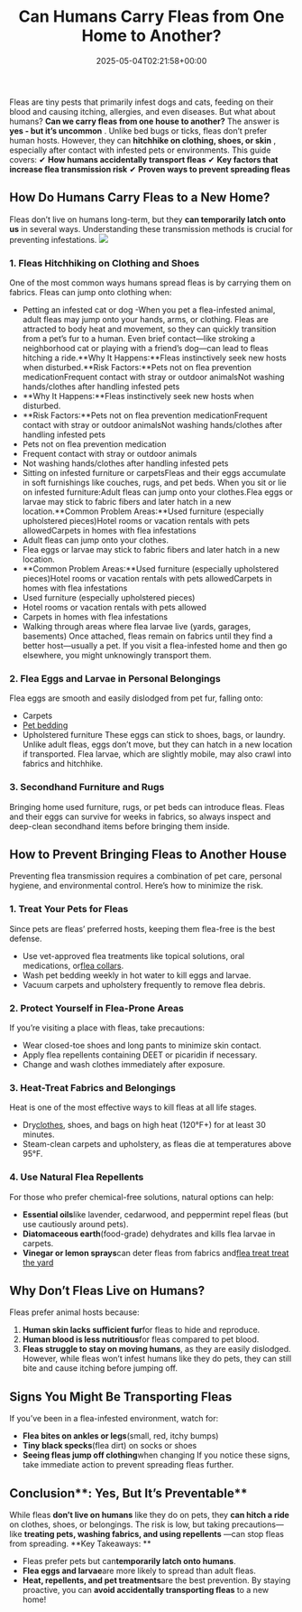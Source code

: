 ﻿---
layout: post
title: Can Humans Carry Fleas from One Home to Another?
date: '2025-05-04T02:21:58+00:00'
categories:
- Fleas
- Guide
tags: []
slug: /can-humans-carry-fleas-from-one-home-to-another/
lastmod: 2025-05-07T12:21:26+03:00
---

Fleas are tiny pests that primarily infest dogs and cats, feeding on their blood and causing itching, allergies, and even diseases. But what about humans?
**Can we carry fleas from one house to another?**
The answer is
**yes - but it’s uncommon**
. Unlike bed bugs or ticks, fleas don’t prefer human hosts. However, they can
**hitchhike on clothing, shoes, or skin**
, especially after contact with infested pets or environments.
This guide covers:
✔
**How humans accidentally transport fleas**
✔
**Key factors that increase flea transmission risk**
✔
**Proven ways to prevent spreading fleas**
## **How Do Humans Carry Fleas to a New Home?**
Fleas don’t live on humans long-term, but they
**can temporarily latch onto us**
in several ways. Understanding these transmission methods is crucial for preventing infestations.
![](/assets/img/03/Can-Humans-Carry-Fleas-from-One-Home-to-Another-300x200.jpg)
### **1. Fleas Hitchhiking on Clothing and Shoes**
One of the most common ways humans spread fleas is by carrying them on fabrics. Fleas can jump onto clothing when:
- Petting an infested cat or dog -When you pet a flea-infested animal, adult fleas may jump onto your hands, arms, or clothing. Fleas are attracted to body heat and movement, so they can quickly transition from a pet’s fur to a human. Even brief contact—like stroking a neighborhood cat or playing with a friend’s dog—can lead to fleas hitching a ride.**Why It Happens:**Fleas instinctively seek new hosts when disturbed.**Risk Factors:**Pets not on flea prevention medicationFrequent contact with stray or outdoor animalsNot washing hands/clothes after handling infested pets
- **Why It Happens:**Fleas instinctively seek new hosts when disturbed.
- **Risk Factors:**Pets not on flea prevention medicationFrequent contact with stray or outdoor animalsNot washing hands/clothes after handling infested pets
- Pets not on flea prevention medication
- Frequent contact with stray or outdoor animals
- Not washing hands/clothes after handling infested pets
- Sitting on infested furniture or carpetsFleas and their eggs accumulate in soft furnishings like couches, rugs, and pet beds. When you sit or lie on infested furniture:Adult fleas can jump onto your clothes.Flea eggs or larvae may stick to fabric fibers and later hatch in a new location.**Common Problem Areas:**Used furniture (especially upholstered pieces)Hotel rooms or vacation rentals with pets allowedCarpets in homes with flea infestations
- Adult fleas can jump onto your clothes.
- Flea eggs or larvae may stick to fabric fibers and later hatch in a new location.
- **Common Problem Areas:**Used furniture (especially upholstered pieces)Hotel rooms or vacation rentals with pets allowedCarpets in homes with flea infestations
- Used furniture (especially upholstered pieces)
- Hotel rooms or vacation rentals with pets allowed
- Carpets in homes with flea infestations
- Walking through areas where flea larvae live (yards, garages, basements)
Once attached, fleas remain on fabrics until they find a better host—usually a pet. If you visit a flea-infested home and then go elsewhere, you might unknowingly transport them.
### **2. Flea Eggs and Larvae in Personal Belongings**
Flea eggs are smooth and easily dislodged from pet fur, falling onto:
- Carpets
- [Pet bedding](https://www.ncbi.nlm.nih.gov/pubmed/8057325)
- Upholstered furniture
These eggs can stick to shoes, bags, or laundry. Unlike adult fleas, eggs don’t move, but they can hatch in a new location if transported. Flea larvae, which are slightly mobile, may also crawl into fabrics and hitchhike.
### **3. Secondhand Furniture and Rugs**
Bringing home used furniture, rugs, or pet beds can introduce fleas. Fleas and their eggs can survive for weeks in fabrics, so always inspect and deep-clean secondhand items before bringing them inside.
## **How to Prevent Bringing Fleas to Another House**
Preventing flea transmission requires a combination of pet care, personal hygiene, and environmental control. Here’s how to minimize the risk.
### **1. Treat Your Pets for Fleas**
Since pets are fleas’ preferred hosts, keeping them flea-free is the best defense.
- Use vet-approved flea treatments like topical solutions, oral medications, or[flea collars](https://pestpolicy.com/best-flea-collar-for-cats/).
- Wash pet bedding weekly in hot water to kill eggs and larvae.
- Vacuum carpets and upholstery frequently to remove flea debris.
### **2. Protect Yourself in Flea-Prone Areas**
If you’re visiting a place with fleas, take precautions:
- Wear closed-toe shoes and long pants to minimize skin contact.
- Apply flea repellents containing DEET or picaridin if necessary.
- Change and wash clothes immediately after exposure.
### **3. Heat-Treat Fabrics and Belongings**
Heat is one of the most effective ways to kill fleas at all life stages.
- Dry[clothes](https://pestpolicy.com/can-fleas-live-on-clothes/), shoes, and bags on high heat (120°F+) for at least 30 minutes.
- Steam-clean carpets and upholstery, as fleas die at temperatures above 95°F.
### **4. Use Natural Flea Repellents**
For those who prefer chemical-free solutions, natural options can help:
- **Essential oils**like lavender, cedarwood, and peppermint repel fleas (but use cautiously around pets).
- **Diatomaceous earth**(food-grade) dehydrates and kills flea larvae in carpets.
- **Vinegar or lemon sprays**can deter fleas from fabrics and[flea treat treat the yard](https://pestpolicy.com/best-flea-spray-for-yard/)
## **Why Don’t Fleas Live on Humans?**
Fleas prefer animal hosts because:
1. **Human skin lacks sufficient fur**for fleas to hide and reproduce.
2. **Human blood is less nutritious**for fleas compared to pet blood.
3. **Fleas struggle to stay on moving humans**, as they are easily dislodged.
However, while fleas won’t infest humans like they do pets, they can still bite and cause itching before jumping off.
## **Signs You Might Be Transporting Fleas**
If you’ve been in a flea-infested environment, watch for:
- **Flea bites on ankles or legs**(small, red, itchy bumps)
- **Tiny black specks**(flea dirt) on socks or shoes
- **Seeing fleas jump off clothing**when changing
If you notice these signs, take immediate action to prevent spreading fleas further.
## Conclusion**: Yes, But It’s Preventable**
While fleas
**don’t live on humans**
like they do on pets, they
**can hitch a ride**
on clothes, shoes, or belongings. The risk is low, but taking precautions—like
**treating pets, washing fabrics, and using repellents**
—can stop fleas from spreading.
**Key Takeaways: **
- Fleas prefer pets but can**temporarily latch onto humans**.
- **Flea eggs and larvae**are more likely to spread than adult fleas.
- **Heat, repellents, and pet treatments**are the best prevention.
By staying proactive, you can
**avoid accidentally transporting fleas**
to a new home!
